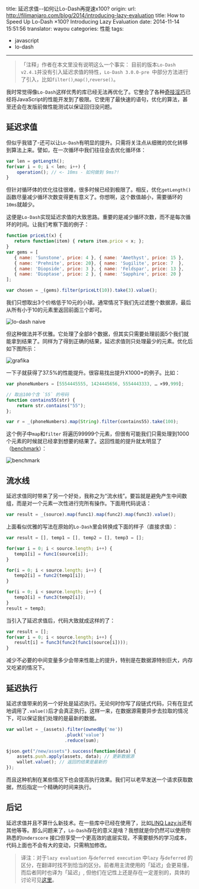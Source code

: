 title: 延迟求值--如何让Lo-Dash再提速x100?
origin:
  url: http://filimanjaro.com/blog/2014/introducing-lazy-evaluation
  title: How to Speed Up Lo-Dash ×100? Introducing Lazy Evaluation
date: 2014-11-14 15:51:56
translator: wayou
categories: 性能
tags:
- javascript
- lo-dash
---


> 「注释」作者在本文里没有说明这么一个事实：
>  目前的版本`Lo-Dash v2.4.1`并没有引入延迟求值的特性，`Lo-Dash 3.0.0-pre `中部分方法进行了引入，比如`filter()`,`map()`,`reverse()`。

我时常觉得像`Lo-Dash`这样优秀的库已经无法再优化了。它整合了各种[奇技淫巧](https://www.youtube.com/watch?v=NthmeLEhDDM)已经将JavaScript的性能开发到了极限。它使用了最快速的语句，优化的算法，甚至还会在发版前做性能测试以保证回归没问题。

<!--more-->

## 延迟求值

但似乎我错了-还可以让`Lo-Dash`有明显的提升。只需将关注点从细微的优化转移到算法上来。譬如，在一次循环中我们往往会去优化循环体：

```js
var len = getLength();
for(var i = 0; i < len; i++) {
    operation(); // <- 10ms - 如何做到 9ms?!
}
```

但针对循环体的优化往往很难，很多时候已经到极限了。相反，优化`getLength()` 函数尽量减少循环次数变得更有意义了。你想啊，这个数值越小，需要循环的`10ms`就越少。

这便是`Lo-Dash`实现延迟求值的大致思路。重要的是减少循环次数，而不是每次循环的时间。让我们考察下面的例子：

```js
function priceLt(x) {
   return function(item) { return item.price < x; };
}
var gems = [
   { name: 'Sunstone', price: 4 }, { name: 'Amethyst', price: 15 },
   { name: 'Prehnite', price: 20}, { name: 'Sugilite', price: 7  },
   { name: 'Diopside', price: 3 }, { name: 'Feldspar', price: 13 },
   { name: 'Dioptase', price: 2 }, { name: 'Sapphire', price: 20 }
];

var chosen = _(gems).filter(priceLt(10)).take(3).value();
```

我们只想取出3个价格低于10元的小球。通常情况下我们先过滤整个数据源，最后从所有小于10的元素里返回前面三个即可。

![lo-dash naive](lodash-naive.gif)

但这种做法并不优雅。它处理了全部8个数据，但其实只需要处理前面5个我们就能拿到结果了。同样为了得到正确的结果，延迟求值则只处理最少的元素。优化后如下图所示：

![grafika](grafika.gif)

一下子就获得了37.5%的性能提升。很容易找出提升X1000+的例子。比如：

```js
var phoneNumbers = [5554445555, 1424445656, 5554443333, … ×99,999];

// 取出100个含 `55` 的号码
function contains55(str) {
    return str.contains("55"); 
};

var r = _(phoneNumbers).map(String).filter(contains55).take(100);
```

这个例子中`map`和`filter` 将遍历99999个元素，但很有可能我们只需处理到1000个元素的时候就已经拿到想要的结果了。这回性能的提升就太明显了（[benchmark](http://jsperf.com/lazy-demo)）：

![benchmark](benchmark.jpg)


## 流水线

延迟求值同时带来了另一个好处，我称之为“流水线”。要旨就是避免产生中间数组，而是对一个元素一次性进行完所有操作。下面用代码说话：

```js
var result = _(source).map(func1).map(func2).map(func3).value();
```

上面看似优雅的写法在原始的`Lo-Dash`里会转换成下面的样子（直接求值）：

```js
var result = [], temp1 = [], temp2 = [], temp3 = [];

for(var i = 0; i < source.length; i++) {
   temp1[i] = func1(source[i]);
}

for(i = 0; i < source.length; i++) {
   temp2[i] = func2(temp1[i]);
}

for(i = 0; i < source.length; i++) {
   temp3[i] = func3(temp2[i]);
}
result = temp3;
```

当引入了延迟求值后，代码大致就成这样的了：

```js
var result = [];
for(var i = 0; i < source.length; i++) {
   result[i] = func3(func2(func1(source[i])));
}
```

减少不必要的中间变量多少会带来性能上的提升，特别是在数据源特别巨大，内存又吃紧的情况下。


## 延迟执行

延迟求值带来的另一个好处是延迟执行。无论何时你写了段链式代码，只有在显式地调用了`.value()`后才会真正执行。这样一来，在数据源需要异步去拉取的情况下，可以保证我们处理的是最新的数据。

```js
var wallet = _(assets).filter(ownedBy('me'))
                      .pluck('value')
                      .reduce(sum);

$json.get("/new/assets").success(function(data) {
    assets.push.apply(assets, data); // 更新数据源
    wallet.value(); // 返回的结果是最新的
});
```

而且这种机制在某些情况下也会提高执行效果。我们可以老早发送一个请求获取数据，然后指定一个精确的时间来执行。

## 后记

延迟求值并且不算什么新技术。在一些库中已经在使用了，比如[LINQ](http://en.wikipedia.org/wiki/Language_Integrated_Query),[Lazy.js](http://danieltao.com/lazy.js/)还有其他等等。那么问题来了，`Lo-Dash`存在的意义是啥？我想就是你仍然可以使用你熟悉的`Underscore` 接口但享受一个更高效的底层实现，不需要额外的学习成本，代码上面也不会有大的变动，只需稍加修改。

> 译注：对于`lazy evaluation` 与`deferred execution` 中`lazy` 与`deferred` 的区分，在翻译时找不到恰当的区分。前者用主流使用的「延迟」会更易懂，而后者同时也译为「延迟」, 但他们在记性上还是存在一定差别的，具体的讨论可见[这里](https://github.com/tbfe/translation/pull/2#discussion_r20362267)。

